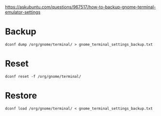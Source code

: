 https://askubuntu.com/questions/967517/how-to-backup-gnome-terminal-emulator-settings

# Backup
```
dconf dump /org/gnome/terminal/ > gnome_terminal_settings_backup.txt
```

# Reset
```
dconf reset -f /org/gnome/terminal/
```

# Restore
```
dconf load /org/gnome/terminal/ < gnome_terminal_settings_backup.txt
```
